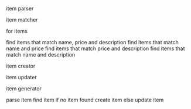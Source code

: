 item parser



item matcher

for items

  find items that match name, price and description
  find items that match name and price
  find items that match price and description
  find items that match name and description
  

item creator

item updater
  

item generator

parse item
find item
if no item found
create item
else
update item